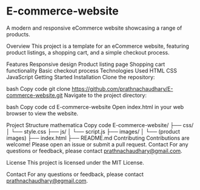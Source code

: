 # E-commerce-website
A modern and responsive eCommerce website showcasing a range of products.

Overview
This project is a template for an eCommerce website, featuring product listings, a shopping cart, and a simple checkout process.

Features
Responsive design
Product listing page
Shopping cart functionality
Basic checkout process
Technologies Used
HTML
CSS
JavaScript
Getting Started
Installation
Clone the repository:

bash
Copy code
git clone https://github.com/prathnachaudhary/E-commerce-website.git
Navigate to the project directory:

bash
Copy code
cd E-commerce-website
Open index.html in your web browser to view the website.

Project Structure
mathematica
Copy code
E-commerce-website/
├── css/
│   └── style.css
├── js/
│   └── script.js
├── images/
│   └── (product images)
├── index.html
├── README.md
Contributing
Contributions are welcome! Please open an issue or submit a pull request.
Contact
For any questions or feedback, please contact prathnachaudhary@gmail.com.


License
This project is licensed under the MIT License.

Contact
For any questions or feedback, please contact prathnachaudhary@egmail.com.

